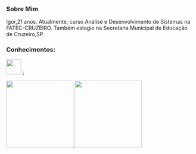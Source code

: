 
<h3> Sobre Mim</h3>
Igor,21 anos. Atualmente, curso Análise e Desenvolvimento de Sistemas na FATEC-CRUZEIRO. 
Também estagio na Secretaria Municipal de Educação de Cruzeiro,SP

<h3>Conhecimentos:</h3>

<img height="40em" src="https://cdn.jsdelivr.net/gh/devicons/devicon/icons/git/git-original-wordmark.svg" /> ;
          

<div>
<a href="https://github.com/Igao2">
<img height="180em" src="https://github-readme-stats.vercel.app/api/top-langs/?username=Igao2&layout=compact&langs_count=7&theme=dark"/>
<img height="180em" src="https://github-readme-stats.vercel.app/api?username=Igao2&show_icons=true&theme=dark&include_all_commits=true&count_private=true"/>
</div>


